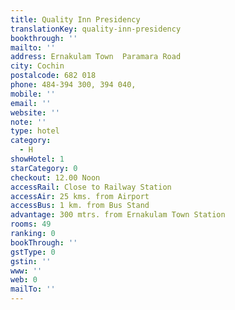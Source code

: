 ```yaml
---
title: Quality Inn Presidency
translationKey: quality-inn-presidency
bookthrough: ''
mailto: ''
address: Ernakulam Town  Paramara Road
city: Cochin
postalcode: 682 018
phone: 484-394 300, 394 040,
mobile: ''
email: ''
website: ''
note: ''
type: hotel
category:
  - H
showHotel: 1
starCategory: 0
checkout: 12.00 Noon
accessRail: Close to Railway Station
accessAir: 25 kms. from Airport
accessBus: 1 km. from Bus Stand
advantage: 300 mtrs. from Ernakulam Town Station
rooms: 49
ranking: 0
bookThrough: ''
gstType: 0
gstin: ''
www: ''
web: 0
mailTo: ''
---
```







